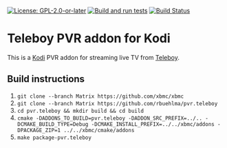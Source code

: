 [![License: GPL-2.0-or-later](https://img.shields.io/badge/License-GPL%20v2+-blue.svg)](LICENSE.md)
[![Build and run tests](https://github.com/rbuehlma/pvr.teleboy/actions/workflows/build.yml/badge.svg?branch=Matrix)](https://github.com/rbuehlma/pvr.teleboy/actions/workflows/build.yml)
[![Build Status](https://jenkins.kodi.tv/view/Addons/job/kodi-pvr/job/pvr.teleboy/job/Matrix/badge/icon)](https://jenkins.kodi.tv/blue/organizations/jenkins/rbuehlma%2Fpvr.teleboy/branches/)

# Teleboy PVR addon for Kodi

This is a [Kodi](https://kodi.tv) PVR addon for streaming live TV from [Teleboy](https://www.teleboy.ch).

## Build instructions

1. `git clone --branch Matrix https://github.com/xbmc/xbmc`
2. `git clone --branch Matrix https://github.com/rbuehlma/pvr.teleboy`
3. `cd pvr.teleboy && mkdir build && cd build`
4. `cmake -DADDONS_TO_BUILD=pvr.teleboy -DADDON_SRC_PREFIX=../.. -DCMAKE_BUILD_TYPE=Debug -DCMAKE_INSTALL_PREFIX=../../xbmc/addons -DPACKAGE_ZIP=1 ../../xbmc/cmake/addons`
5. `make package-pvr.teleboy`

